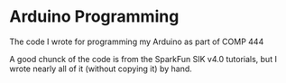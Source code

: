 # Arduino Programming
 The code I wrote for programming my Arduino as part of COMP 444

A good chunck of the code is from the SparkFun SIK v4.0 tutorials, but I wrote nearly all of it (without copying it) by hand.
